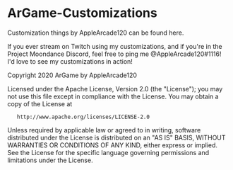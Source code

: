 # ArGame-Customizations
Customization things by AppleArcade120 can be found here.

If you ever stream on Twitch using my customizations, and if you're in the Project Moondance Discord, feel free to ping me @AppleArcade120#1116! I'd love to see my customizations in action!

 Copyright 2020 ArGame by AppleArcade120

   Licensed under the Apache License, Version 2.0 (the "License");
   you may not use this file except in compliance with the License.
   You may obtain a copy of the License at

       http://www.apache.org/licenses/LICENSE-2.0

   Unless required by applicable law or agreed to in writing, software
   distributed under the License is distributed on an "AS IS" BASIS,
   WITHOUT WARRANTIES OR CONDITIONS OF ANY KIND, either express or implied.
   See the License for the specific language governing permissions and
   limitations under the License.
